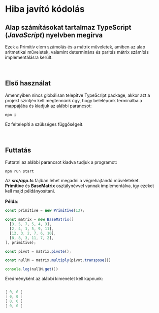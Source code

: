 # Hiba javító kódolás

## Alap számításokat tartalmaz **TypeScript** (*JavaScript*) nyelvben megírva
Ezek a Primitív elem számolás és a mátrix műveletek, amiben az alap aritmetikai műveletek, valamint determináns és paritás mátrix számítás implementálásra került.
</br>
</br>
</br>

## Első használat
Amennyiben nincs globálisan telepítve TypeScript package, akkor azt a projekt szintjén kell megtennünk úgy, hogy belelépünk terminálba a mappájába és kiadjuk az alábbi parancsot:
```bash
npm i
```
Ez feltelepíti a szükséges függőségeit.
</br>
</br>
</br>

## Futtatás
Futtatni az alábbi parancsot kiadva tudjuk a programot:
```bash
npm run start
```
Az ***src/app.ts*** fájlban lehet megadni a végrehajtandó műveleteket.</br>
**Primitive** és **BaseMatrix** osztálynévvel vannak implementálva, így ezeket kell majd példányosítani.</br>
</br>
**Példa**:
```ts
const primitive = new Primitive(13);

const matrix = new BaseMatrix([
  [3, 5, 7, 5, 4, 3],
  [2, 4, 1, 5, 9, 11],
  [12, 3, 2, 7, 6, 10],
  [8, 8, 3, 11, 7, 2],
], primitive);

const pivot = matrix.pivote();

const nullM = matrix.multiply(pivot.transpose())

console.log(nullM.get())
```

Eredményként az alábbi kimenetet kell kapnunk:
```ts

[ 0, 0 ]
[ 0, 0 ]
[ 0, 0 ]
[ 0, 0 ]

```